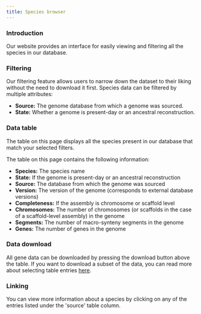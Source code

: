 ```yaml
---
title: Species browser
---
```


### Introduction

Our website provides an interface for easily viewing and filtering all the species in our database.

### Filtering

Our filtering feature allows users to narrow down the dataset to their liking without the need to download it first. Species data can be filtered by multiple attributes:

- **Source:** The genome database from which a genome was sourced.
- **State:** Whether a genome is present-day or an ancestral reconstruction.

### Data table

The table on this page displays all the species present in our database that match your selected filters.

The table on this page contains the following information:

- **Species:** The species name
- **State:** If the genome is present-day or an ancestral reconstruction
- **Source:** The database from which the genome was sourced
- **Version:** The version of the genome (corresponds to external database versions)
- **Completeness:** If the assembly is chromosome or scaffold level
- **Chromosomes:** The number of chromosomes (or scaffolds in the case of a scaffold-level assembly) in the genome
- **Segments:** The number of macro-synteny segments in the genome
- **Genes:** The number of genes in the genome

### Data download

All gene data can be downloaded by pressing the download button above the table. If you want to download a subset of the data, you can read more about selecting table entries [here](/#filtering-and-selection).

### Linking

You can view more information about a species by clicking on any of the entries listed under the 'source' table column.
